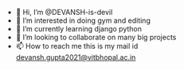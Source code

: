 - 👋 Hi, I’m @DEVANSH-is-devil
- 👀 I’m interested in doing gym and editing 
- 🌱 I’m currently learning django python 
- 💞️ I’m looking to collaborate on many big projects
- 📫 How to reach me this is my mail id devansh.gupta2021@vitbhopal.ac.in

<!---
DEVANSH-is-devil/DEVANSH-is-devil is a ✨ special ✨ repository because its `README.md` (this file) appears on your GitHub profile.
You can click the Preview link to take a look at your changes.
--->
